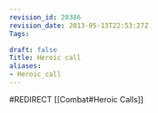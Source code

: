 ```yaml
---
revision_id: 20386
revision_date: 2013-05-13T22:53:27Z
Tags:

draft: false
Title: Heroic call
aliases:
- Heroic_call
---
```

#REDIRECT [[Combat#Heroic Calls]]